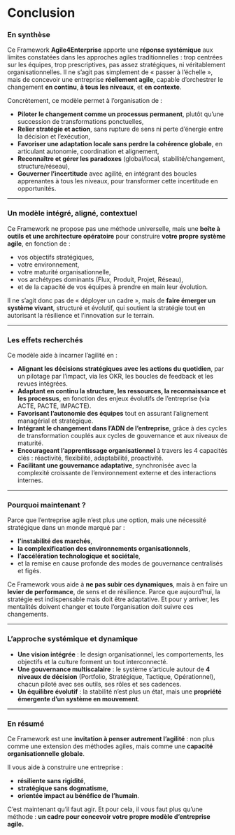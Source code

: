 # Conclusion

### En synthèse

Ce Framework **Agile4Enterprise** apporte une **réponse systémique** aux limites constatées dans les approches agiles traditionnelles : trop centrées sur les équipes, trop prescriptives, pas assez stratégiques, ni véritablement organisationnelles. Il ne s’agit pas simplement de « passer à l’échelle », mais de concevoir une entreprise **réellement agile**, capable d’orchestrer le changement **en continu**, **à tous les niveaux**, et **en contexte**.

Concrètement, ce modèle permet à l’organisation de :

- **Piloter le changement comme un processus permanent**, plutôt qu’une succession de transformations ponctuelles,
- **Relier stratégie et action**, sans rupture de sens ni perte d’énergie entre la décision et l’exécution,
- **Favoriser une adaptation locale sans perdre la cohérence globale**, en articulant autonomie, coordination et alignement,
- **Reconnaître et gérer les paradoxes** (global/local, stabilité/changement, structure/réseau),
- **Gouverner l’incertitude** avec agilité, en intégrant des boucles apprenantes à tous les niveaux, pour transformer cette incertitude en opportunités.

---

### Un modèle intégré, aligné, contextuel

Ce Framework ne propose pas une méthode universelle, mais une **boîte à outils et une architecture opératoire** pour construire **votre propre système agile**, en fonction de :

- vos objectifs stratégiques,
- votre environnement,
- votre maturité organisationnelle,
- vos archétypes dominants (Flux, Produit, Projet, Réseau),
- et de la capacité de vos équipes à prendre en main leur évolution.

Il ne s’agit donc pas de « déployer un cadre », mais de **faire émerger un système vivant**, structuré et évolutif, qui soutient la stratégie tout en autorisant la résilience et l’innovation sur le terrain.

---

### Les effets recherchés

Ce modèle aide à incarner l’agilité en :

- **Alignant les décisions stratégiques avec les actions du quotidien**, par un pilotage par l’impact, via les OKR, les boucles de feedback et les revues intégrées.
- **Adaptant en continu la structure, les ressources, la reconnaissance et les processus**, en fonction des enjeux évolutifs de l’entreprise (via ACTE, PACTE, IMPACTE).
- **Favorisant l’autonomie des équipes** tout en assurant l’alignement managérial et stratégique.
- **Intégrant le changement dans l’ADN de l’entreprise**, grâce à des cycles de transformation couplés aux cycles de gouvernance et aux niveaux de maturité.
- **Encourageant l’apprentissage organisationnel** à travers les 4 capacités clés : réactivité, flexibilité, adaptabilité, proactivité.
- **Facilitant une gouvernance adaptative**, synchronisée avec la complexité croissante de l’environnement externe et des interactions internes.

---

### Pourquoi maintenant ?

Parce que l’entreprise agile n’est plus une option, mais une nécessité stratégique dans un monde marqué par :

- **l’instabilité des marchés**,
- **la complexification des environnements organisationnels**,
- **l’accélération technologique et sociétale**,
- et la remise en cause profonde des modes de gouvernance centralisés et figés.

Ce Framework vous aide à **ne pas subir ces dynamiques**, mais à en faire un **levier de performance**, de sens et de résilience. Parce que aujourd’hui, la stratégie est indispensable mais doit être adaptative. Et pour y arriver, les mentalités doivent changer et toute l’organisation doit suivre ces changements.

---

### L’approche systémique et dynamique

- **Une vision intégrée** : le design organisationnel, les comportements, les objectifs et la culture forment un tout interconnecté.
- **Une gouvernance multiscalaire** : le système s’articule autour de **4 niveaux de décision** (Portfolio, Stratégique, Tactique, Opérationnel), chacun piloté avec ses outils, ses rôles et ses cadences.
- **Un équilibre évolutif** : la stabilité n’est plus un état, mais une **propriété émergente d’un système en mouvement**.

---

### En résumé

Ce Framework est une **invitation à penser autrement l’agilité** : non plus comme une extension des méthodes agiles, mais comme une **capacité organisationnelle globale**.

Il vous aide à construire une entreprise :

- **résiliente sans rigidité**,
- **stratégique sans dogmatisme**,
- **orientée impact au bénéfice de l’humain**.

C’est maintenant qu’il faut agir. Et pour cela, il vous faut plus qu’une méthode : **un cadre pour concevoir votre propre modèle d’entreprise agile.**